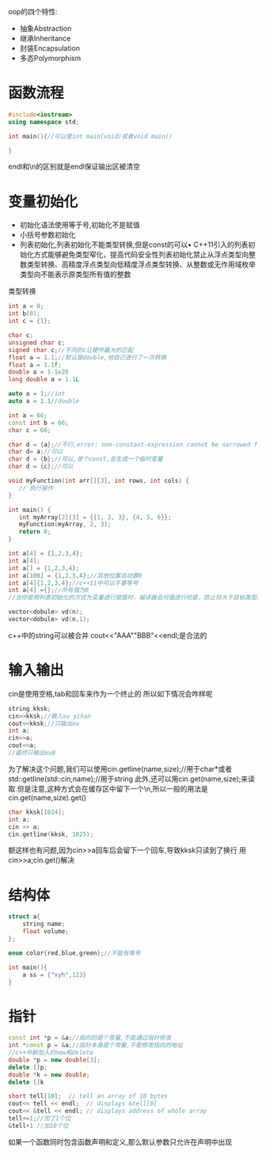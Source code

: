 oop的四个特性:
- 抽象Abstraction
- 继承Inheritance
- 封装Encapsulation
- 多态Polymorphism

# 函数流程
```c++
#include<iostream>
using namespace std;

int main(){//可以是int main(void)或者void main()

}
```
endl和\\n的区别就是endl保证输出区被清空
# 变量初始化
- 初始化语法使用等于号,初始化不是赋值
- 小括号参数初始化
- 列表初始化,列表初始化不能类型转换,但是const的可以• C++11引入的列表初始化方式能够避免类型窄化，提高代码安全性列表初始化禁止从浮点类型向整数类型转换、高精度浮点类型向低精度浮点类型转换、从整数或无作用域枚举类型向不能表示原类型所有值的整数

类型转换
```c++
int a = 0;
int b(0);
int c = {1};

char c;
unsigned char c;
signed char c;//不同的c让硬件最大的匹配
float a = 1.1;//默认是double,他自己进行了一次转换
float a = 1.1f;
double a = 1.1e28
long double a = 1.1L

auto a = 1;//int
auto a = 1.1//double
```
```c++
int a = 66;
const int b = 66;
char c = 66;

char d = {a};//不行,error: non-constant-expression cannot be narrowed from type 'int' to 'char' in initializer list [-Wc++11-narrowing]
char d= a;//可以
char d = {b};//可以,是个const,会生成一个临时变量
char d = {c};//可以

```
```c++
void myFunction(int arr[][3], int rows, int cols) {
   // 执行操作
}

int main() {
   int myArray[2][3] = {{1, 2, 3}, {4, 5, 6}};
   myFunction(myArray, 2, 3);
   return 0;
}

int a[4] = {1,2,3,4};
int a[4];
int a[] = {1,2,3,4};
int a[100] = {1,2,3,4};//其他位置自动置0
int a[4]{1,2,3,4};//c++11中可以不要等号
int a[4] ={};//所有值为0
//当你使用列表初始化的方式为变量进行赋值时，编译器会对值进行检查，防止将大于目标类型的值进行缩窄。这是一项安全特性，防止潜在的数据损失和错误。然后const的值可以无视这条规定
```
```c++
vector<dobule> vd(n);
vector<dobule> vd(n,1);
```
c++中的string可以被合并
cout<<"AAA""BBB"<<endl;是合法的

# 输入输出
cin是使用空格,tab和回车来作为一个终止的
所以如下情况会咋样呢
```c++
string kksk;
cin>>kksk;//输入xu yihan
cout<<kksk;//只输出xu
int a;
cin>>a;
cout<<a;
//最终只输出xu0
```
为了解决这个问题,我们可以使用cin.getline(name,size);//用于char\*或者std::getline\(std::cin,name\);//用于string
此外,还可以用cin.get(name,size);来读取.但是注意,这种方式会在缓存区中留下一个\\n,所以一般的用法是cin.get(name,size).get()
```c++
char kksk[1024];
int a;
cin >> a;
cin.getline(kksk, 1025);
```
额这样也有问题,因为cin>>a回车后会留下一个回车,导致kksk只读到了换行
用cin>>a;cin.get()解决
# 结构体
```c++
struct a{
	string name;
	float volume;
};

enum color{red,blue,green};//不能有等号

int main(){
	a ss = {"xyh",123}
}

```
# 指针
```c++
const int *p = &a;//指向的是个常量,不能通过指针修改
int *const p = &a;//指针本身是个常量,不能修改指向的地址
//c++中新加入的new和delete
double *p = new double[3];
delete []p;
double *k = new double;
delete []k

short tell[10];  // tell an array of 10 bytes
cout<< tell << endl;  // displays &tell[0]
cout<< &tell << endl; // displays address of whole array
tell+=1;//加了1个位
&tell+1 //加10个位
```

如果一个函数同时包含函数声明和定义,那么默认参数只允许在声明中出现
